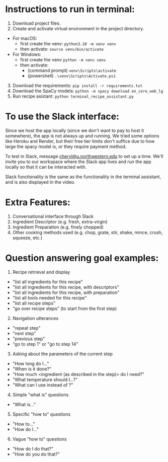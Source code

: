 # Instructions to run in terminal:

1. Download project files.
2. Create and activate virtual environment in the project directory.

- For macOS:
  - first create the venv: `python3.10 -m venv venv`
  - then activate: `source venv/bin/activate`
- For Windows:
  - first create the venv `python -m venv venv`
  - then activate:
    - (command prompt) `venv\Scripts\activate`
    - (powershell) `.\venv\Scripts\Activate.ps1`

3. Download the requirements:
   `pip install -r requirements.txt`
4. Download the SpaCy models:
   `python -m spacy download en_core_web_lg`
5. Run recipe asistant:
   `python terminal_recipe_assistant.py`

# To use the Slack interface:

Since we host the app locally (since we don't want to pay to host it somewhere), the app is not always up and running. We tried some options like Heroku and Render, but their free tier limits don't suffice due to how large the spacy model is, or they require payment method.

To test in Slack, message cheryl@u.northwestern.edu to set up a time. We'll invite you to our workspace where the Slack app lives and run the app locally so that it can be interacted with.

Slack functionality is the same as the functionality in the terminal assistant, and is also displayed in the video.

# Extra Features:

1. Conversational interface through Slack
2. Ingredient Descriptor (e.g. fresh, extra-virgin)
3. Ingredient Preparation (e.g. finely chopped)
4. Other cooking methods used (e.g. chop, grate, stir, shake, mince, crush, squeeze, etc.)

# Question answering goal examples:

1. Recipe retrieval and display

- "list all ingredients for this recipe"
- "list all ingredients for this recipe, with descriptors"
- "list all ingredients for this recipe, with preparation"
- "list all tools needed for this recipe"
- "list all recipe steps"
- "go over recipe steps" (to start from the first step)

2. Navigation utterances

- "repeat step"
- "next step"
- "previous step"
- "go to step 1" or "go to step 14"

3. Asking about the parameters of the current step

- "How long do I..."
- "When is it done?"
- "How much <ingredient (as described in the step)> do I need?"
- "What temperature should I...?"
- "What can I use instead of <ingredient or tool>?"

4. Simple "what is" questions

- "What is..."

5. Specific "how to" questions

- "How to..."
- "How do I..."

6. Vague "how to" questions

- "How do I do that?"
- "How do you do that?"
